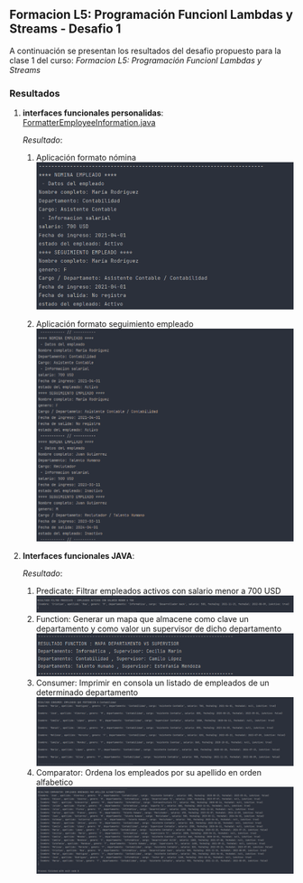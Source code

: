 ## Formacion L5: Programación Funcionl Lambdas y Streams - Desafio 1

A continuación se presentan los resultados del desafio propuesto para la clase 1 del
curso: *Formacion L5: Programación Funcionl Lambdas y Streams*

### Resultados

1. **interfaces funcionales personalidas**:
[FormatterEmployeeInformation.java](src/principles/interfaces/FormatterEmployeeInformation.java)

   *Resultado*:
    
    1. Aplicación formato nómina
       ![img.png](test/results/interface_result_1.png)
   
    2. Aplicación formato seguimiento empleado
       ![img.png](test/results/interface_result_2.png)

2. **Interfaces funcionales JAVA**:

    *Resultado*:

   1. Predicate: Filtrar empleados activos con salario menor a 700 USD
   ![img.png](test/results/predicate_result.png)
   2. Function: Generar un mapa que almacene como clave un departamento y como valor un supervisor de dicho departamento
   ![img_1.png](test/results/function_result.png)
   3. Consumer: Imprimir en consola un listado de empleados de un determinado departamento
   ![img_2.png](test/results/consumer_result.png)
   4. Comparator: Ordena los empleados por su apellido en orden alfabetico
   ![img_3.png](test/results/comparator_result.png)

